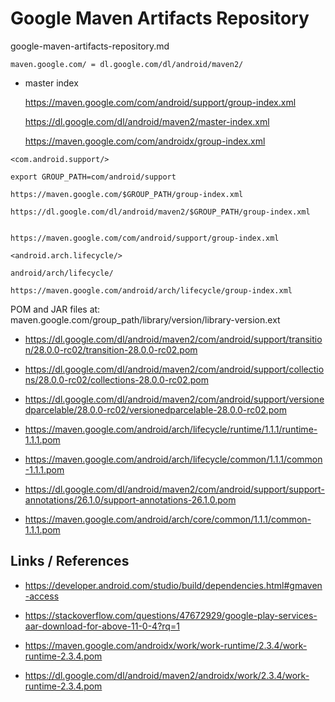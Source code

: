 # Google Maven Artifacts Repository

google-maven-artifacts-repository.md

```
maven.google.com/ = dl.google.com/dl/android/maven2/
```


*   master index 

    https://maven.google.com/com/android/support/group-index.xml

    https://dl.google.com/dl/android/maven2/master-index.xml

    https://maven.google.com/com/androidx/group-index.xml

```
<com.android.support/>

export GROUP_PATH=com/android/support

https://maven.google.com/$GROUP_PATH/group-index.xml

https://dl.google.com/dl/android/maven2/$GROUP_PATH/group-index.xml


https://maven.google.com/com/android/support/group-index.xml

<android.arch.lifecycle/>

android/arch/lifecycle/

https://maven.google.com/android/arch/lifecycle/group-index.xml

```

POM and JAR files at: maven.google.com/group_path/library/version/library-version.ext


*   https://dl.google.com/dl/android/maven2/com/android/support/transition/28.0.0-rc02/transition-28.0.0-rc02.pom

*   https://dl.google.com/dl/android/maven2/com/android/support/collections/28.0.0-rc02/collections-28.0.0-rc02.pom

*   https://dl.google.com/dl/android/maven2/com/android/support/versionedparcelable/28.0.0-rc02/versionedparcelable-28.0.0-rc02.pom

*   https://maven.google.com/android/arch/lifecycle/runtime/1.1.1/runtime-1.1.1.pom

*   https://maven.google.com/android/arch/lifecycle/common/1.1.1/common-1.1.1.pom

*   https://dl.google.com/dl/android/maven2/com/android/support/support-annotations/26.1.0/support-annotations-26.1.0.pom

*   https://maven.google.com/android/arch/core/common/1.1.1/common-1.1.1.pom


## Links / References

*   https://developer.android.com/studio/build/dependencies.html#gmaven-access

*   https://stackoverflow.com/questions/47672929/google-play-services-aar-download-for-above-11-0-4?rq=1





*   https://maven.google.com/androidx/work/work-runtime/2.3.4/work-runtime-2.3.4.pom

*   https://dl.google.com/dl/android/maven2/androidx/work/2.3.4/work-runtime-2.3.4.pom